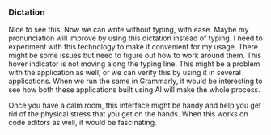 ### Dictation

Nice to see this. Now we can write without typing, with ease. Maybe my pronunciation will improve by using this dictation instead of typing. I need to experiment with this technology to make it convenient for my usage. There might be some issues but need to figure out how to work around them. This hover indicator is not moving along the typing line. This might be a problem with the application as well, or we can verify this by using it in several applications. When we run the same in Grammarly, it would be interesting to see how both these applications built using AI will make the whole process.

Once you have a calm room, this interface might be handy and help you get rid of the physical stress that you get on the hands. When this works on code editors as well, it would be fascinating.
